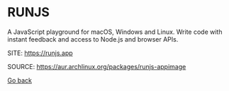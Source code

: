 # RUNJS

 A JavaScript playground for macOS, Windows and Linux. Write code 
 with instant feedback and access to Node.js and browser APIs.

 SITE: https://runjs.app

 SOURCE: https://aur.archlinux.org/packages/runjs-appimage

 [Go back](https://portable-linux-apps.github.io/apps.html)
